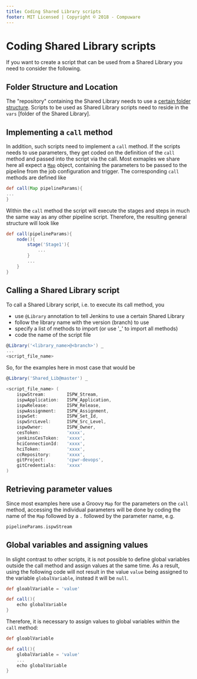 ```yaml
---
title: Coding Shared Library scripts
footer: MIT Licensed | Copyright © 2018 - Compuware
---
```

# Coding Shared Library scripts

If you want to create a script that can be used from a Shared Library you need to consider the following.

## Folder Structure and Location

The "repository" containing the Shared Library needs to use a [certain folder structure](../pipelines/#the-code-repository-folder-structure). Scripts to be used as Shared Library scripts need to reside in the `vars` [folder of the Shared Library].

## Implementing a `call` method

In addition, such scripts need to implement a `call` method. If the scripts needs to use parameters, they get coded on the definition of the `call` method and passed into the script via the call. Most exmaples we share here all expect a [`Map`](http://groovy-lang.org/syntax.html#_maps) object, containing the parameters to be passed to the pipeline from the job configuration and trigger. The corresponding `call` methods are defined like 

```groovy
def call(Map pipelineParams){
...
}
```

Within the `call` method the script will execute the stages and steps in much the same way as any other pipeline script. Therefore, the resulting general structure will look like
```groovy
def call(pipelineParams){
    node(){
        stage('Stage1'){
            ...
        }
        ...
    }
}
```

## Calling a Shared Library script

To call a Shared Library script, i.e. to execute its call method, you 
- use `@Library` annotation to tell Jenkins to use a certain Shared Library
- follow the library name with the version (branch) to use
- specify a list of methods to import (or use '_' to import all methods)
- code the name of the script file

```groovy
@Library('<library_name>@<branch>') _
...
<script_file_name>
```

So, for the examples here in most case that would be

```groovy
@Library('Shared_Lib@master') _

<script_file_name> (
    ispwStream:        ISPW_Stream,
    ispwApplication:   ISPW_Application,
    ispwRelease:       ISPW_Release,
    ispwAssignment:    ISPW_Assignment,
    ispwSet:           ISPW_Set_Id,
    ispwSrcLevel:      ISPW_Src_Level,
    ispwOwner:         ISPW_Owner,
    cesToken:          'xxxx',            
    jenkinsCesToken:   'xxxx',
    hciConnectionId:   'xxxx',
    hciToken:          'xxxx',
    ccRepository:      'xxxx',
    gitProject:        'cpwr-devops',
    gitCredentials:    'xxxx'
)
```

## Retrieving parameter values

Since most examples here use a Groovy `Map` for the parameters on the `call` method, accessing the individual parameters will be done by coding the name of the `Map` followed by a `.` followed by the parameter name, e.g. 

```groovy
pipelineParams.ispwStream
```

## Global variables and assigning values

In slight contrast to other scripts, it is not possible to define global variables outside the call method and assign values at the same time. As a result, using the following code will not result in the value `value` being assigned to the variable `globalVariable`, instead it will be `null`.

```groovy
def gloablVariable = 'value'

def call(){
    echo globalVariable
}
```

Therefore, it is necessary to assign values to global variables within the `call` method:

```groovy
def gloablVariable

def call(){
    globalVariable = 'value'
    ...
    echo globalVariable
}
```
